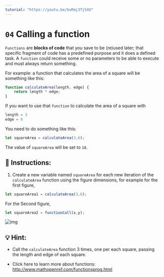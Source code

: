 ```yaml
---
tutorial: "https://youtu.be/bvRmj3Tj5XU"
---
```

# `04` Calling a function

`Functions` are **blocks of code** that you save to be (re)used later; that specific fragment of code has a predefined purpose and it does a defined task. A `function` could receive some or no parameters to be able to execute and must always return something.

For example: a function that calculates the area of a square will be something like this:

```js
function calculateArea(length, edge) {
    return length * edge;
}
```

If you want to use that `function` to calculate the area of a square with

```js
length = 3
edge = 6
```

You need to do something like this:

```js
let squareArea = calculateArea(3,6);
```
The value of `squareArea` will be set to `18`.


## 📝 Instructions:

1. Create a new variable named `squareArea` for each new iteration of the `calculateArea` function using the figure dimensions, for example for the first figure,

```js
let squareArea1 = calculateArea(3,6);
```

For the Second figure,

```js
let squareArea2 = functionCall(x,y);
```

![img](http://i.imgur.com/VyoJRAL.png)


## 💡 Hint:

+ Call the `calculateArea` function 3 times, one per each square, passing the length and edge of each square.

+ Click here to learn more about functions: http://www.mathopenref.com/functionsprog.html
